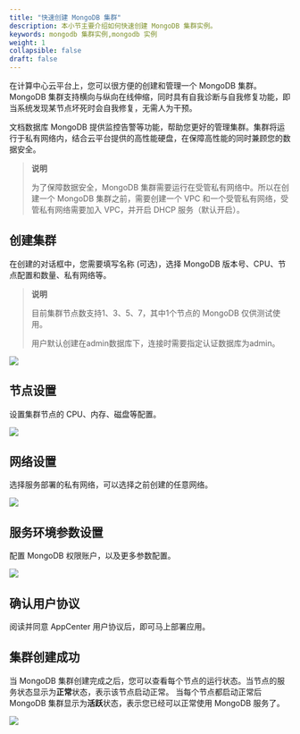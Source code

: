 ```yaml
---
title: "快速创建 MongoDB 集群"
description: 本小节主要介绍如何快速创建 MongoDB 集群实例。 
keywords: mongodb 集群实例,mongodb 实例 
weight: 1
collapsible: false
draft: false
---
```



在计算中心云平台上，您可以很方便的创建和管理一个 MongoDB 集群。MongoDB 集群支持横向与纵向在线伸缩，同时具有自我诊断与自我修复功能，即当系统发现某节点坏死时会自我修复，无需人为干预。

文档数据库 MongoDB 提供监控告警等功能，帮助您更好的管理集群。集群将运行于私有网络内，结合云平台提供的高性能硬盘，在保障高性能的同时兼顾您的数据安全。
>**说明**
>
> 为了保障数据安全，MongoDB 集群需要运行在受管私有网络中。所以在创建一个 MongoDB 集群之前，需要创建一个 VPC 和一个受管私有网络，受管私有网络需要加入 VPC，并开启 DHCP 服务（默认开启）。

## 创建集群

在创建的对话框中，您需要填写名称 (可选)，选择 MongoDB 版本号、CPU、节点配置和数量、私有网络等。
>**说明**
>
> 目前集群节点数支持1、3、5、7，其中1个节点的 MongoDB 仅供测试使用。
> 
> 用户默认创建在admin数据库下，连接时需要指定认证数据库为admin。

![](../../_images/step1.png)

## 节点设置
设置集群节点的 CPU、内存、磁盘等配置。

![](../../_images/step2.png)

## 网络设置

选择服务部署的私有网络，可以选择之前创建的任意网络。

![](../../_images/step3.png)

## 服务环境参数设置

配置 MongoDB 权限账户，以及更多参数配置。

![](../../_images/step4.png)

## 确认用户协议

阅读并同意 AppCenter 用户协议后，即可马上部署应用。


## 集群创建成功

当 MongoDB 集群创建完成之后，您可以查看每个节点的运行状态。当节点的服务状态显示为**正常**状态，表示该节点启动正常。 当每个节点都启动正常后 MongoDB 集群显示为**活跃**状态，表示您已经可以正常使用 MongoDB 服务了。

![](../../_images/step6.png)
